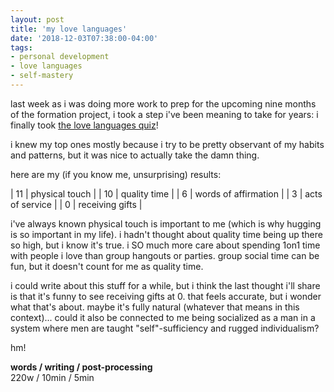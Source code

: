 ```yaml
---
layout: post
title: 'my love languages'
date: '2018-12-03T07:38:00-04:00'
tags:
- personal development
- love languages
- self-mastery
--- 
```


last week as i was doing more work to prep for the upcoming nine months of the formation project, i took a step i've been meaning to take for years: i finally took [the love languages quiz](https://www.5lovelanguages.com/)! 

i knew my top ones mostly because i try to be pretty observant of my habits and patterns, but it was nice to actually take the damn thing. 

here are my (if you know me, unsurprising) results:

| 11 | physical touch |
| 10 | quality time |
| 6 | words of affirmation |
| 3 | acts of service | 
| 0 | receiving gifts |


i've always known physical touch is important to me (which is why hugging is so important in my life). i hadn't thought about quality time being up there so high, but i know it's true. i SO much more care about spending 1on1 time with people i love than group hangouts or parties. group social time can be fun, but it doesn't count for me as quality time. 

i could write about this stuff for a while, but i think the last thought i'll share is that it's funny to see receiving gifts at 0. that feels accurate, but i wonder what that's about. maybe it's fully natural (whatever that means in this context)... could it also be connected to me being socialized as a man in a system where men are taught "self"-sufficiency and rugged individualism?

hm!

<!-- hyperlink bank -->


<!-- &#042; = asterisk -->
<!-- &#039; = single quote '-->

**words / writing / post-processing**  
220w / 10min / 5min